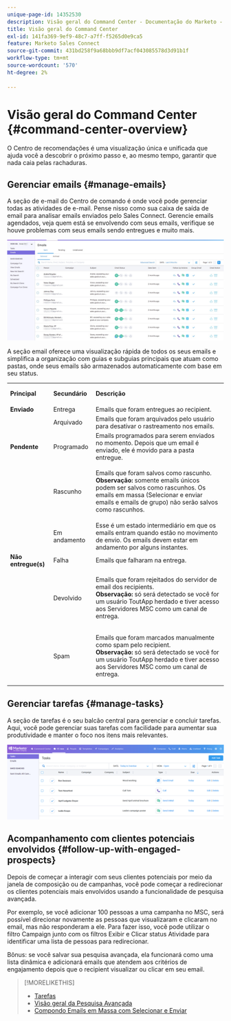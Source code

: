 ```yaml
---
unique-page-id: 14352530
description: Visão geral do Command Center - Documentação do Marketo - Documentação do produto
title: Visão geral do Command Center
exl-id: 141fa369-9ef9-48c7-a7ff-f5265d0e9ca5
feature: Marketo Sales Connect
source-git-commit: 431bd258f9a68bbb9df7acf043085578d3d91b1f
workflow-type: tm+mt
source-wordcount: '570'
ht-degree: 2%

---
```


# Visão geral do Command Center {#command-center-overview}

O Centro de recomendações é uma visualização única e unificada que ajuda você a descobrir o próximo passo e, ao mesmo tempo, garantir que nada caia pelas rachaduras.

## Gerenciar emails {#manage-emails}

A seção de e-mail do Centro de comando é onde você pode gerenciar todas as atividades de e-mail. Pense nisso como sua caixa de saída de email para analisar emails enviados pelo Sales Connect. Gerencie emails agendados, veja quem está se envolvendo com seus emails, verifique se houve problemas com seus emails sendo entregues e muito mais.

![](assets/command-center-overview-1.png)

A seção email oferece uma visualização rápida de todos os seus emails e simplifica a organização com guias e subguias principais que atuam como pastas, onde seus emails são armazenados automaticamente com base em seu status.

<table> 
 <colgroup> 
  <col> 
  <col> 
  <col> 
 </colgroup> 
 <tbody> 
  <tr> 
   <td title="Cor do plano de fundo : Cinza"><p title=""><strong><span>Principal</span> </strong></p></td> 
   <td title="Cor do plano de fundo : Cinza"><p title=""><strong><span>Secundário</span> </strong></p></td> 
   <td title="Cor do plano de fundo : Cinza"><p title=""><strong><span>Descrição</span> </strong></p></td> 
  </tr> 
  <tr> 
   <td title="Cor do plano de fundo : Azul"><strong title="">Enviado</strong></td> 
   <td title="Cor do plano de fundo : Azul">Entrega</td> 
   <td title="Cor do plano de fundo : Azul">Emails que foram entregues ao recipient.</td> 
  </tr> 
  <tr> 
   <td title="Cor do plano de fundo : Azul"><br></td> 
   <td title="Cor do plano de fundo : Azul">Arquivado</td> 
   <td title="Cor do plano de fundo : Azul">Emails que foram arquivados pelo usuário para desativar o rastreamento nos emails.</td> 
  </tr> 
  <tr> 
   <td title="Cor do plano de fundo : Cinza"><strong title="">Pendente</strong></td> 
   <td title="Cor do plano de fundo : Cinza">Programado</td> 
   <td title="Cor do plano de fundo : Cinza">Emails programados para serem enviados no momento. Depois que um email é enviado, ele é movido para a pasta entregue.</td> 
  </tr> 
  <tr> 
   <td title="Cor do plano de fundo : Cinza"><br></td> 
   <td title="Cor do plano de fundo : Cinza">Rascunho</td> 
   <td title="Cor do plano de fundo : Cinza"><p>Emails que foram salvos como rascunho.<br><strong>Observação:</strong> somente emails únicos podem ser salvos como rascunhos. Os emails em massa (Selecionar e enviar emails e emails de grupo) não serão salvos como rascunhos.</p></td> 
  </tr> 
  <tr> 
   <td title="Cor do plano de fundo : Cinza"><br></td> 
   <td title="Cor do plano de fundo : Cinza">Em andamento</td> 
   <td title="Cor do plano de fundo : Cinza">Esse é um estado intermediário em que os emails entram quando estão no movimento de envio. Os emails devem estar em andamento por alguns instantes.</td> 
  </tr> 
  <tr> 
   <td title="Cor do plano de fundo : Azul"><strong title="">Não entregue(s)</strong></td> 
   <td title="Cor do plano de fundo : Azul">Falha</td> 
   <td title="Cor do plano de fundo : Azul">Emails que falharam na entrega.</td> 
  </tr> 
  <tr> 
   <td title="Cor do plano de fundo : Azul"><br></td> 
   <td title="Cor do plano de fundo : Azul">Devolvido</td> 
   <td title="Cor do plano de fundo : Azul"><p>Emails que foram rejeitados do servidor de email dos recipients. <br><strong>Observação:</strong> só será detectado se você for um usuário ToutApp herdado e tiver acesso aos Servidores MSC como um canal de entrega.</p></td> 
  </tr> 
  <tr> 
   <td title="Cor do plano de fundo : Azul"><br></td> 
   <td title="Cor do plano de fundo : Azul">Spam</td> 
   <td title="Cor do plano de fundo : Azul"><p>Emails que foram marcados manualmente como spam pelo recipient.<br><strong>Observação:</strong> só será detectado se você for um usuário ToutApp herdado e tiver acesso aos Servidores MSC como um canal de entrega.</p></td> 
  </tr> 
 </tbody> 
</table>

## Gerenciar tarefas {#manage-tasks}

A seção de tarefas é o seu balcão central para gerenciar e concluir tarefas. Aqui, você pode gerenciar suas tarefas com facilidade para aumentar sua produtividade e manter o foco nos itens mais relevantes.

![](assets/command-center-overview-2.png)

## Acompanhamento com clientes potenciais envolvidos {#follow-up-with-engaged-prospects}

Depois de começar a interagir com seus clientes potenciais por meio da janela de composição ou de campanhas, você pode começar a redirecionar os clientes potenciais mais envolvidos usando a funcionalidade de pesquisa avançada.

Por exemplo, se você adicionar 100 pessoas a uma campanha no MSC, será possível direcionar novamente as pessoas que visualizaram e clicaram no email, mas não responderam a ele. Para fazer isso, você pode utilizar o filtro Campaign junto com os filtros Exibir e Clicar status Atividade para identificar uma lista de pessoas para redirecionar.

Bônus: se você salvar sua pesquisa avançada, ela funcionará como uma lista dinâmica e adicionará emails que atendem aos critérios de engajamento depois que o recipient visualizar ou clicar em seu email.

>[!MORELIKETHIS]
>
>* [Tarefas](/help/marketo/product-docs/marketo-sales-connect/tasks/syncing-sales-connect-tasks-with-salesforce-for-the-first-time.md)
>* [Visão geral da Pesquisa Avançada](/help/marketo/product-docs/marketo-sales-connect/email/command-center/advanced-search-overview.md)
>* [Compondo Emails em Massa com Selecionar e Enviar](/help/marketo/product-docs/marketo-sales-connect/email/using-the-compose-window/composing-bulk-emails-with-select-and-send.md)
